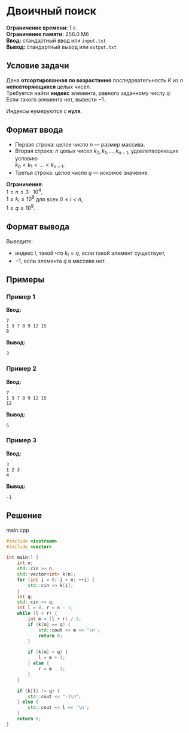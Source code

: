 # Двоичный поиск

**Ограничение времени:** 1 с  
**Ограничение памяти:** 256.0 Мб  
**Ввод:** стандартный ввод или `input.txt`  
**Вывод:** стандартный вывод или `output.txt`

## Условие задачи

Дана **отсортированная по возрастанию** последовательность $K$ из $n$ **неповторяющихся** целых чисел.  
Требуется найти **индекс** элемента, равного заданному числу $q$.  
Если такого элемента нет, вывести $-1$.

Индексы нумеруются с **нуля**.

## Формат ввода

- Первая строка: целое число $n$ — размер массива.  
- Вторая строка: $n$ целых чисел $k_0, k_1, \dots, k_{n-1}$, удовлетворяющих условию  
  $k_0 < k_1 < \dots < k_{n-1}$.  
- Третья строка: целое число $q$ — искомое значение.

**Ограничения:**  
$1 \leq n \leq 3 \cdot 10^4$,  
$1 \leq k_i \leq 10^9$ для всех $0 \leq i < n$,  
$1 \leq q \leq 10^9$.

## Формат вывода

Выведите:
- индекс $i$, такой что $k_i = q$, если такой элемент существует,
- $-1$, если элемента $q$ в массиве нет.

## Примеры

### Пример 1

**Ввод:**
```
7
1 3 7 8 9 12 15
8
```

**Вывод:**
```
3
```

### Пример 2

**Ввод:**
```
7
1 3 7 8 9 12 15
12
```

**Вывод:**
```
5
```

### Пример 3

**Ввод:**
```
3
1 2 3
4
```

**Вывод:**
```
-1
```
## Решение

main.cpp
```cpp
#include <iostream>
#include <vector>

int main() {
    int n;
    std::cin >> n;
    std::vector<int> k(n);
    for (int i = 0; i < n; ++i) {
        std::cin >> k[i];
    }
    int q;
    std::cin >> q;
    int l = 0, r = n - 1;
    while (l < r) {
        int m = (l + r) / 2;
        if (k[m] == q) {
            std::cout << m << '\n';
            return 0;
        }

        if (k[m] < q) {
            l = m + 1;
        } else {
            r = m - 1;
        }
    }

    if (k[l] != q) {
        std::cout << "-1\n";
    } else {
        std::cout << l << '\n';
    }
    return 0;
}
```
